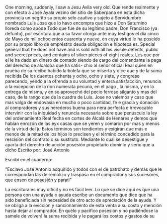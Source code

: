 One morning, suddenly, I saw a Jesu Avila very old.
Que rende realmente y con efecto a Jose Ayala vezino del sitio de Saberpana en esta dicha provincia un negrito su propio selo cautivo y sujeto a Servidumbre nombrado Luis Jose que lo havo encompra que hizo a Don Saturnino lloreda como apode
Todo que fue de su legítimo padre, Don Francisco (ya defunto), por escritura que a su favor otorga ante muy testigos el día cinco de Mayo de mil ochocientos cuarenta y nueve, en cuya virtud lo ha poseído por su propio libro de empréstito deuda obligación e hipoteca es.
Special general that he does not have and is sold with all his visible defects, public and secret prices, and contains of silver pieces of eight reales.
Les que por el le ha dado en dinero de contado siendo de cargo del comandante la paga del derecho de alcaloba que ha satis- chio al señor oficial Real quien en prueba de su recibo habido la bolefa que se miserta y dice que y de la suma recibida
De los duentos ochenta y ocho, ocho y siete, y congreso parecendo, yendo a la ofrenda a su voluntad y entera satisfacción, renuncia a la excepcion de la non numerata pecuna, en el pago , la misma, y en la entrega de misma, y en
so aprovechó del pecio ferroso silganto y mas del caso, de la rango que de la cuadra de Luis. Jose no valemos y caso que mas valga de endovasia en mucho o poco cantidad, fe e gracia y donación al compradores y sus herederos buena para nera perfecta
e irrevocable intervinir con la iniquidad y renuncia necesaria sobre que penúsculo la ley del ordenamiento Real fecha en cortes de Alcalá de Henares y demos que habían enrozón de las eyx casas que se yeren y comaron por mas y menos de la virtud del ju
Estos términos son tendientes y exigirán que más o menos de la mitad de los hijos lo precisen y el término concedido para la rescisión del contrato o su sustituto. Mediante lo cual se desestigue y aparta del derecho de acción posesión propietario dominio y serio que a dicho
Escrito por: José Antonio

Escribí en el cuaderno:

"Esclavo José Antonio adquirido y todos con el de patronato y demás que le correspondan las de remolizo y traspasa en el comprador y sus sucesores, que ensen de posesión y parati"

La escritura es muy difícil y no es fácil leer.
Lo que se dice aquí es que una persona con una ayuda o ayuda escribe un documento que dice que ha sido beneficiada sin necesidad de otro acto de apreciación de la ayuda. Y se obliga a la evicción y sancionamiento de esta venta a su costo y mención hasta dejar al comprador.
En quélo y pacífico posesión y no pudiéndose la samele de volverá la suma recibida y le pagará los costos y gastos de su